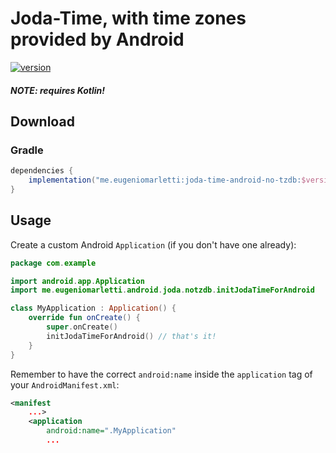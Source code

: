 # Joda-Time, with time zones provided by Android
[![version]](#download)

#### _NOTE: requires Kotlin!_

## Download

### Gradle

```gradle
dependencies {
    implementation("me.eugeniomarletti:joda-time-android-no-tzdb:$version")
}
```

## Usage

Create a custom Android `Application` (if you don't have one already):
```kotlin
package com.example

import android.app.Application
import me.eugeniomarletti.android.joda.notzdb.initJodaTimeForAndroid

class MyApplication : Application() {
    override fun onCreate() {
        super.onCreate()
        initJodaTimeForAndroid() // that's it!
    }
}
```

Remember to have the correct `android:name` inside the `application` tag of your `AndroidManifest.xml`:
```xml
<manifest
    ...>
    <application
        android:name=".MyApplication"
        ...
```

[version]:
https://img.shields.io/badge/dynamic/xml.svg?label=version&style=flat-square&colorB=blue&query=%2F%2Fmetadata%2Fversioning%2Frelease&url=http%3A%2F%2Fcentral.maven.org%2Fmaven2%2Fme%2Feugeniomarletti%2Fjoda-time-android-no-tzdb%2Fmaven-metadata.xml "version"
